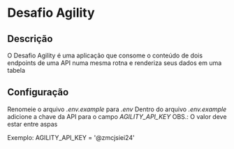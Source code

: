 # Desafio Agility

## Descrição

O Desafio Agility é uma aplicação que consome o conteúdo de dois endpoints de uma API numa mesma rotna e renderiza seus dados em uma tabela

## Configuração

Renomeie o arquivo _.env.example_ para _.env_
Dentro do arquivo _.env.example_ adicione a chave da API para o campo _AGILITY_API_KEY_ 
OBS.: O valor deve estar entre aspas

Exemplo: AGILITY_API_KEY = '@zmcjsiei24'
